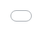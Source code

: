 <body style="background-color: rgb(229,232,237); font-size: 0.8em;">
<main id="3SChat" class="page-content">
<div class="git-container">
<iframe src="index.html" style="position:fixed; top:0; left:0; bottom:0; right:0; width:100%; height:100%; border:none; margin:0 0 0 0; padding:0px 0px 150px 0px; overflow:hidden; z-index:999999;">
    Your browser doesn't support iframes
</iframe>
</div>
</main>
